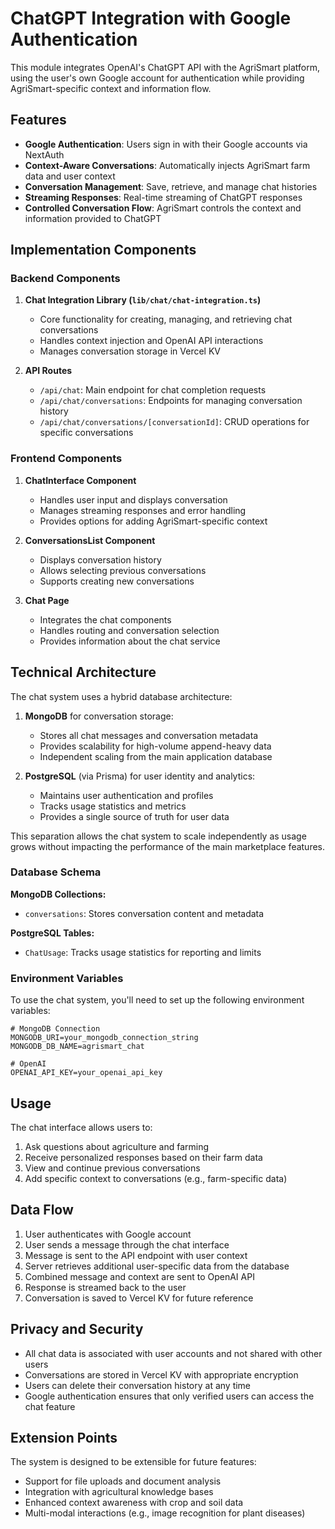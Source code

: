 # ChatGPT Integration with Google Authentication

This module integrates OpenAI's ChatGPT API with the AgriSmart platform, using the user's own Google account for authentication while providing AgriSmart-specific context and information flow.

## Features

- **Google Authentication**: Users sign in with their Google accounts via NextAuth
- **Context-Aware Conversations**: Automatically injects AgriSmart farm data and user context
- **Conversation Management**: Save, retrieve, and manage chat histories
- **Streaming Responses**: Real-time streaming of ChatGPT responses
- **Controlled Conversation Flow**: AgriSmart controls the context and information provided to ChatGPT

## Implementation Components

### Backend Components

1. **Chat Integration Library (`lib/chat/chat-integration.ts`)**
   - Core functionality for creating, managing, and retrieving chat conversations
   - Handles context injection and OpenAI API interactions
   - Manages conversation storage in Vercel KV

2. **API Routes**
   - `/api/chat`: Main endpoint for chat completion requests
   - `/api/chat/conversations`: Endpoints for managing conversation history
   - `/api/chat/conversations/[conversationId]`: CRUD operations for specific conversations

### Frontend Components

1. **ChatInterface Component**
   - Handles user input and displays conversation
   - Manages streaming responses and error handling
   - Provides options for adding AgriSmart-specific context

2. **ConversationsList Component**
   - Displays conversation history
   - Allows selecting previous conversations
   - Supports creating new conversations

3. **Chat Page**
   - Integrates the chat components
   - Handles routing and conversation selection
   - Provides information about the chat service

## Technical Architecture

The chat system uses a hybrid database architecture:

1. **MongoDB** for conversation storage:
   - Stores all chat messages and conversation metadata
   - Provides scalability for high-volume append-heavy data
   - Independent scaling from the main application database

2. **PostgreSQL** (via Prisma) for user identity and analytics:
   - Maintains user authentication and profiles
   - Tracks usage statistics and metrics
   - Provides a single source of truth for user data

This separation allows the chat system to scale independently as usage grows without impacting the performance of the main marketplace features.

### Database Schema

**MongoDB Collections:**
- `conversations`: Stores conversation content and metadata

**PostgreSQL Tables:**
- `ChatUsage`: Tracks usage statistics for reporting and limits

### Environment Variables

To use the chat system, you'll need to set up the following environment variables:

```
# MongoDB Connection
MONGODB_URI=your_mongodb_connection_string
MONGODB_DB_NAME=agrismart_chat

# OpenAI
OPENAI_API_KEY=your_openai_api_key
```

## Usage

The chat interface allows users to:
1. Ask questions about agriculture and farming
2. Receive personalized responses based on their farm data
3. View and continue previous conversations
4. Add specific context to conversations (e.g., farm-specific data)

## Data Flow

1. User authenticates with Google account
2. User sends a message through the chat interface
3. Message is sent to the API endpoint with user context
4. Server retrieves additional user-specific data from the database
5. Combined message and context are sent to OpenAI API
6. Response is streamed back to the user
7. Conversation is saved to Vercel KV for future reference

## Privacy and Security

- All chat data is associated with user accounts and not shared with other users
- Conversations are stored in Vercel KV with appropriate encryption
- Users can delete their conversation history at any time
- Google authentication ensures that only verified users can access the chat feature

## Extension Points

The system is designed to be extensible for future features:
- Support for file uploads and document analysis
- Integration with agricultural knowledge bases
- Enhanced context awareness with crop and soil data
- Multi-modal interactions (e.g., image recognition for plant diseases)
